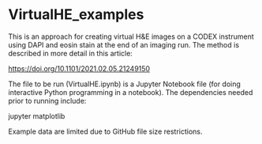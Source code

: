 # VirtualHE_examples
This is an approach for creating virtual H&amp;E images on a CODEX instrument using DAPI and eosin stain at the end of an imaging run.  The method is described in more detail in this article:

https://doi.org/10.1101/2021.02.05.21249150

The file to be run (VirtualHE.ipynb) is a Jupyter Notebook file (for doing interactive Python programming in a notebook).  The dependencies needed prior to running include:

jupyter
matplotlib

Example data are limited due to GitHub file size restrictions.

